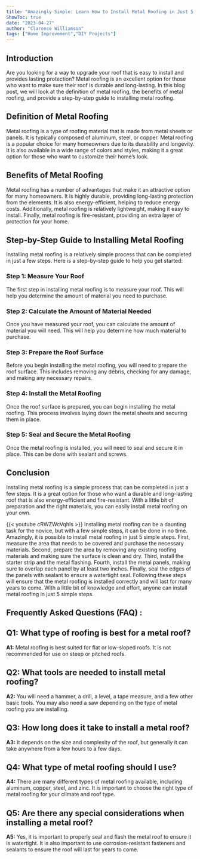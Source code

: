 ```yaml
---
title: "Amazingly Simple: Learn How to Install Metal Roofing in Just 5 Steps!"
ShowToc: true 
date: "2023-04-27"
author: "Clarence Williamson" 
tags: ["Home Improvement","DIY Projects"]
---
```

## Introduction

Are you looking for a way to upgrade your roof that is easy to install and provides lasting protection? Metal roofing is an excellent option for those who want to make sure their roof is durable and long-lasting. In this blog post, we will look at the definition of metal roofing, the benefits of metal roofing, and provide a step-by-step guide to installing metal roofing.

## Definition of Metal Roofing

Metal roofing is a type of roofing material that is made from metal sheets or panels. It is typically composed of aluminum, steel, or copper. Metal roofing is a popular choice for many homeowners due to its durability and longevity. It is also available in a wide range of colors and styles, making it a great option for those who want to customize their home’s look.

## Benefits of Metal Roofing

Metal roofing has a number of advantages that make it an attractive option for many homeowners. It is highly durable, providing long-lasting protection from the elements. It is also energy-efficient, helping to reduce energy costs. Additionally, metal roofing is relatively lightweight, making it easy to install. Finally, metal roofing is fire-resistant, providing an extra layer of protection for your home.

## Step-by-Step Guide to Installing Metal Roofing

Installing metal roofing is a relatively simple process that can be completed in just a few steps. Here is a step-by-step guide to help you get started:

### Step 1: Measure Your Roof

The first step in installing metal roofing is to measure your roof. This will help you determine the amount of material you need to purchase.

### Step 2: Calculate the Amount of Material Needed

Once you have measured your roof, you can calculate the amount of material you will need. This will help you determine how much material to purchase.

### Step 3: Prepare the Roof Surface

Before you begin installing the metal roofing, you will need to prepare the roof surface. This includes removing any debris, checking for any damage, and making any necessary repairs.

### Step 4: Install the Metal Roofing

Once the roof surface is prepared, you can begin installing the metal roofing. This process involves laying down the metal sheets and securing them in place.

### Step 5: Seal and Secure the Metal Roofing

Once the metal roofing is installed, you will need to seal and secure it in place. This can be done with sealant and screws.

## Conclusion

Installing metal roofing is a simple process that can be completed in just a few steps. It is a great option for those who want a durable and long-lasting roof that is also energy-efficient and fire-resistant. With a little bit of preparation and the right materials, you can easily install metal roofing on your own.

{{< youtube cRWZWcVqhIs >}} 
Installing metal roofing can be a daunting task for the novice, but with a few simple steps, it can be done in no time. Amazingly, it is possible to install metal roofing in just 5 simple steps. First, measure the area that needs to be covered and purchase the necessary materials. Second, prepare the area by removing any existing roofing materials and making sure the surface is clean and dry. Third, install the starter strip and the metal flashing. Fourth, install the metal panels, making sure to overlap each panel by at least two inches. Finally, seal the edges of the panels with sealant to ensure a watertight seal. Following these steps will ensure that the metal roofing is installed correctly and will last for many years to come. With a little bit of knowledge and effort, anyone can install metal roofing in just 5 simple steps.

## Frequently Asked Questions (FAQ) :
## Q1: What type of roofing is best for a metal roof?

**A1:** Metal roofing is best suited for flat or low-sloped roofs. It is not recommended for use on steep or pitched roofs. 

## Q2: What tools are needed to install metal roofing?

**A2:** You will need a hammer, a drill, a level, a tape measure, and a few other basic tools. You may also need a saw depending on the type of metal roofing you are installing. 

## Q3: How long does it take to install a metal roof?

**A3:** It depends on the size and complexity of the roof, but generally it can take anywhere from a few hours to a few days. 

## Q4: What type of metal roofing should I use?

**A4:** There are many different types of metal roofing available, including aluminum, copper, steel, and zinc. It is important to choose the right type of metal roofing for your climate and roof type. 

## Q5: Are there any special considerations when installing a metal roof?

**A5:** Yes, it is important to properly seal and flash the metal roof to ensure it is watertight. It is also important to use corrosion-resistant fasteners and sealants to ensure the roof will last for years to come.





